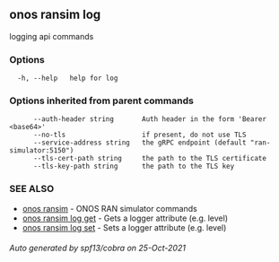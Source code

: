 ## onos ransim log

logging api commands

### Options

```
  -h, --help   help for log
```

### Options inherited from parent commands

```
      --auth-header string       Auth header in the form 'Bearer <base64>'
      --no-tls                   if present, do not use TLS
      --service-address string   the gRPC endpoint (default "ran-simulator:5150")
      --tls-cert-path string     the path to the TLS certificate
      --tls-key-path string      the path to the TLS key
```

### SEE ALSO

* [onos ransim](onos_ransim.md)	 - ONOS RAN simulator commands
* [onos ransim log get](onos_ransim_log_get.md)	 - Gets a logger attribute (e.g. level)
* [onos ransim log set](onos_ransim_log_set.md)	 - Sets a logger attribute (e.g. level)

###### Auto generated by spf13/cobra on 25-Oct-2021
